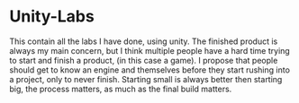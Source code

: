 # Unity-Labs
This contain all the labs I have done, using unity. The finished product is always my main concern, but I think multiple people have a hard time trying to start and finish a product, (in this case a game). I propose that people should get to know an engine and themselves before they start rushing into a project, only to never finish. Starting small is always better then starting big, the process matters, as much as the final build matters.
